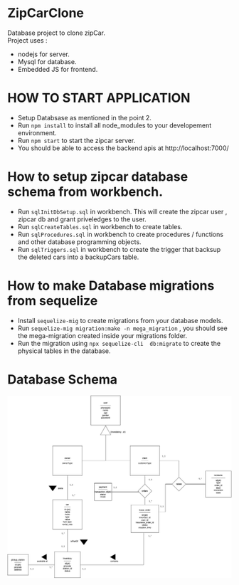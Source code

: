 # ZipCarClone
Database project to clone zipCar.<br/>
Project uses :
- nodejs for server.
- Mysql for database.
- Embedded JS for frontend.


# HOW TO START APPLICATION
 - Setup Databsase as mentioned in the point 2.
 - Run ```npm install``` to install all node_modules to your developement environment.
 - Run ```npm start``` to start the zipcar server.
 - You should be able to access the backend apis at http://localhost:7000/

# How to setup zipcar database schema from workbench.
 - Run  ```sqlInitDbSetup.sql``` in workbench. This will create the zipcar user , zipcar db and grant priveledges to the user.
 - Run ```sqlCreateTables.sql``` in workbench to create tables.
 - Run ```sqlProcedures.sql``` in workbench to create procedures / functions and other database programming objects.
 - Run ```sqlTriggers.sql``` in workbench to create the trigger that backsup the deleted cars into a backupCars table.

# How to make Database migrations from sequelize 
 - Install ```sequelize-mig``` to create migrations from your database models.
 - Run ```sequelize-mig migration:make -n mega_migration``` , you should see the mega-migration created inside your migrations folder.
 - Run the migration using  ```npx sequelize-cli  db:migrate``` to create the physical tables in the database.

# Database Schema 
![](erd.png)